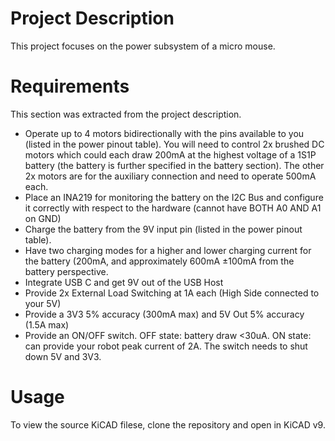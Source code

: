 # Project Description

This project focuses on the power subsystem of a micro mouse.

# Requirements
This section was extracted from the project description.

- Operate up to 4 motors bidirectionally with the pins available to you (listed in the power pinout
table). You will need to control 2x brushed DC motors which could each draw 200mA at the
highest voltage of a 1S1P battery (the battery is further specified in the battery section).
The other 2x motors are for the auxiliary connection and need to operate 500mA each.
- Place an INA219 for monitoring the battery on the I2C Bus and configure it correctly with
respect to the hardware (cannot have BOTH A0 AND A1 on GND)
- Charge the battery from the 9V input pin (listed in the power pinout table).
- Have two charging modes for a higher and lower charging current for the battery (200mA, and
approximately 600mA ±100mA from the battery perspective.
- Integrate USB C and get 9V out of the USB Host
- Provide 2x External Load Switching at 1A each (High Side connected to your 5V)
- Provide a 3V3 5% accuracy (300mA max) and 5V Out 5% accuracy (1.5A max)
- Provide an ON/OFF switch. OFF state: battery draw <30uA. ON state: can provide your robot
peak current of 2A. The switch needs to shut down 5V and 3V3.

# Usage

To view the source KiCAD filese, clone the repository and open in KiCAD v9.

